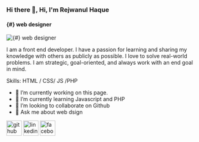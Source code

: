 ### Hi there 👋, Hi, I'm Rejwanul Haque
#### {#} web designer 
![{#} web designer ](https://arturssmirnovs.github.io/github-profile-readme-generator/images/banner.png)

I am a front end developer. I have a passion for learning and sharing my knowledge with others as publicly as possible. I love to solve real-world problems. I am strategic, goal-oriented, and always work with an end goal in mind. 

Skills:  HTML / CSS/ JS /PHP

- 🔭 I’m currently working on this page. 
- 🌱 I’m currently learning Javascript and PHP 
- 👯 I’m looking to collaborate on Github 
- 💬 Ask me about web dsign 


[<img src='https://cdn.jsdelivr.net/npm/simple-icons@3.0.1/icons/github.svg' alt='github' height='40'>](https://github.com/https://github.com/RejwanulHaque)  [<img src='https://cdn.jsdelivr.net/npm/simple-icons@3.0.1/icons/linkedin.svg' alt='linkedin' height='40'>](https://www.linkedin.com/in/https://www.linkedin.com/in/rejwanul-haque-1489b9202//)  [<img src='https://cdn.jsdelivr.net/npm/simple-icons@3.0.1/icons/facebook.svg' alt='facebook' height='40'>](https://www.facebook.com/https://www.facebook.com/profile.php?id=100016827815703)  

